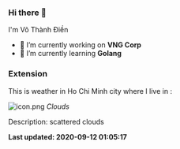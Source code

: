 ### Hi there 👋
I'm Võ Thành Điền
- 🔭 I’m currently working on **VNG Corp**
- 🌱 I’m currently learning **Golang**
### Extension
This is weather in Ho Chi Minh city where I live in : 

![icon.png](http://openweathermap.org/img/w/03n.png) *Clouds*

Description: scattered clouds


**Last updated: 2020-09-12 01:05:17**
